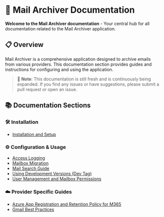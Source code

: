 # 📧 Mail Archiver Documentation

**Welcome to the Mail Archiver documentation** - Your central hub for all documentation related to the Mail Archiver application.


## 📋 Overview

Mail Archiver is a comprehensive application designed to archive emails from various providers. This documentation section provides guides and instructions for configuring and using the application.

> 📝 **Note**: This documentation is still fresh and is continuously being expanded. If you find any issues or have suggestions, please submit a pull request or open an issue.

## 📚 Documentation Sections

### 🛠️ Installation
- [Installation and Setup](Setup.md)

### ⚙️ Configuration & Usage
- [Access Logging](Logs.md)
- [Mailbox Migration](MailboxMigration.md)
- [Mail Search Guide](Search.md)
- [Using Development Versions (Dev Tag)](DevTag.md)
- [User Management and Mailbox Permissions](UserManagement.md)

### ☁️ Provider Specific Guides
- [Azure App Registration and Retention Policy for M365](AZURE_APP_REGISTRATION_M365.md)
- [Gmail Best Practices](GmailBestPractices.md)
